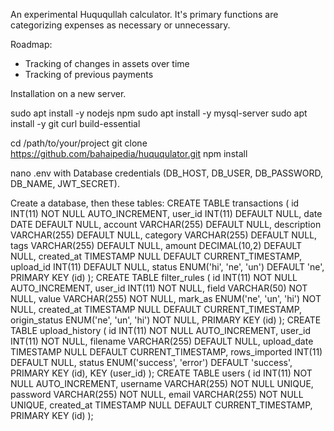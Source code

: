 An experimental Huququllah calculator. It's primary functions are categorizing expenses as necessary or unnecessary. 

Roadmap:
- Tracking of changes in assets over time
- Tracking of previous payments



Installation on a new server. 

sudo apt install -y nodejs npm
sudo apt install -y mysql-server
sudo apt install -y git curl build-essential

cd /path/to/your/project
git clone https://github.com/bahaipedia/huququlator.git
npm install

nano .env with Database credentials (DB_HOST, DB_USER, DB_PASSWORD, DB_NAME, JWT_SECRET).

Create a database, then these tables:
CREATE TABLE transactions (
    id INT(11) NOT NULL AUTO_INCREMENT,
    user_id INT(11) DEFAULT NULL,
    date DATE DEFAULT NULL,
    account VARCHAR(255) DEFAULT NULL,
    description VARCHAR(255) DEFAULT NULL,
    category VARCHAR(255) DEFAULT NULL,
    tags VARCHAR(255) DEFAULT NULL,
    amount DECIMAL(10,2) DEFAULT NULL,
    created_at TIMESTAMP NULL DEFAULT CURRENT_TIMESTAMP,
    upload_id INT(11) DEFAULT NULL,
    status ENUM('hi', 'ne', 'un') DEFAULT 'ne',
    PRIMARY KEY (id)
);
CREATE TABLE filter_rules (
    id INT(11) NOT NULL AUTO_INCREMENT,
    user_id INT(11) NOT NULL,
    field VARCHAR(50) NOT NULL,
    value VARCHAR(255) NOT NULL,
    mark_as ENUM('ne', 'un', 'hi') NOT NULL,
    created_at TIMESTAMP NULL DEFAULT CURRENT_TIMESTAMP,
    origin_status ENUM('ne', 'un', 'hi') NOT NULL,
    PRIMARY KEY (id)
);
CREATE TABLE upload_history (
    id INT(11) NOT NULL AUTO_INCREMENT,
    user_id INT(11) NOT NULL,
    filename VARCHAR(255) DEFAULT NULL,
    upload_date TIMESTAMP NULL DEFAULT CURRENT_TIMESTAMP,
    rows_imported INT(11) DEFAULT NULL,
    status ENUM('success', 'error') DEFAULT 'success',
    PRIMARY KEY (id),
    KEY (user_id)
);
CREATE TABLE users (
    id INT(11) NOT NULL AUTO_INCREMENT,
    username VARCHAR(255) NOT NULL UNIQUE,
    password VARCHAR(255) NOT NULL,
    email VARCHAR(255) NOT NULL UNIQUE,
    created_at TIMESTAMP NULL DEFAULT CURRENT_TIMESTAMP,
    PRIMARY KEY (id)
);

